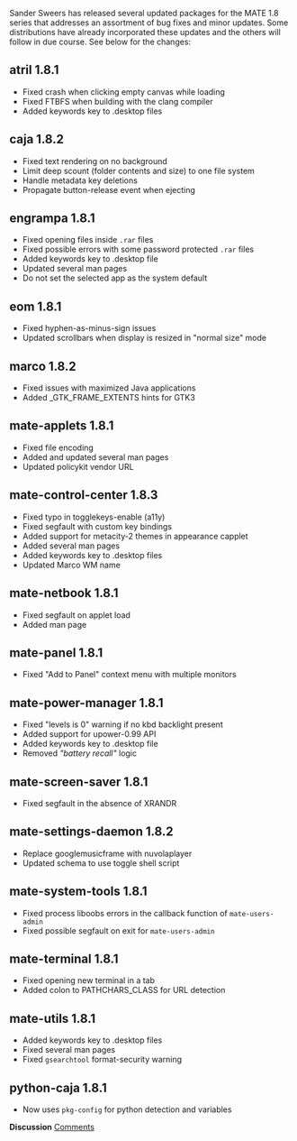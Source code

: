 <!--
.. link:
.. description:
.. tags: Releases
.. date: 2014-09-29 21:39:36
.. title: MATE 1.8 updated
.. slug: 2014-09-29-mate-1-8-updated
.. author: Martin Wimpress
-->

Sander Sweers has released several updated packages for the MATE 1.8 series 
that addresses an assortment of bug fixes and minor updates. Some 
distributions have already incorporated these updates and the others will 
follow in due course. See below for the changes:

## atril 1.8.1

  * Fixed crash when clicking empty canvas while loading
  * Fixed FTBFS when building with the clang compiler
  * Added keywords key to .desktop files

## caja 1.8.2

  * Fixed text rendering on no background
  * Limit deep scount (folder contents and size) to one file system
  * Handle metadata key deletions
  * Propagate button-release event when ejecting

## engrampa 1.8.1

  * Fixed opening files inside `.rar` files
  * Fixed possible errors with some password protected `.rar` files
  * Added keywords key to .desktop file
  * Updated several man pages
  * Do not set the selected app as the system default

## eom 1.8.1

  * Fixed hyphen-as-minus-sign issues
  * Updated scrollbars when display is resized in "normal size" mode

## marco 1.8.2

  * Fixed issues with maximized Java applications
  * Added _GTK_FRAME_EXTENTS hints for GTK3

## mate-applets 1.8.1

  * Fixed file encoding
  * Added and updated several man pages
  * Updated policykit vendor URL

## mate-control-center 1.8.3

  * Fixed typo in togglekeys-enable (a11y)
  * Fixed segfault with custom key bindings
  * Added support for metacity-2 themes in appearance capplet
  * Added several man pages
  * Added keywords key to .desktop files
  * Updated Marco WM name

## mate-netbook 1.8.1

  * Fixed segfault on applet load
  * Added man page

## mate-panel 1.8.1

  * Fixed "Add to Panel" context menu with multiple monitors

## mate-power-manager 1.8.1

  * Fixed "levels is 0" warning if no kbd backlight present
  * Added support for upower-0.99 API
  * Added keywords key to .desktop file
  * Removed *"battery recall"* logic

## mate-screen-saver 1.8.1

  * Fixed segfault in the absence of XRANDR

## mate-settings-daemon 1.8.2

  * Replace googlemusicframe with nuvolaplayer
  * Updated schema to use toggle shell script

## mate-system-tools 1.8.1

  * Fixed process liboobs errors in the callback function of `mate-users-admin`
  * Fixed possible segfault on exit for `mate-users-admin`

## mate-terminal 1.8.1

  * Fixed opening new terminal in a tab
  * Added colon to PATHCHARS_CLASS for URL detection

## mate-utils 1.8.1

  * Added keywords key to .desktop files
  * Fixed several man pages
  * Fixed `gsearchtool` format-security warning

## python-caja 1.8.1

  * Now uses `pkg-config` for python detection and variables

<div class="alert alert-success">
<strong>Discussion</strong> <a href="http://forums.mate-desktop.org/viewtopic.php?f=20&t=3277" class="alert-link">Comments</a>
</div>
